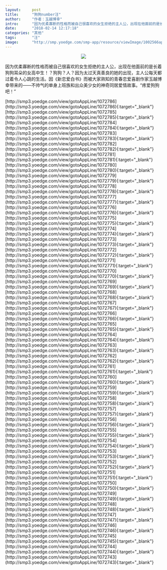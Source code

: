 ```yaml
---
layout:     post
title:      "狗狗number汪"
author:     "作者：玉越博幸"
intro:      "因为优柔寡断的性格而被自己很喜欢的女生拒绝的主人公，出现在他面前的是长着狗狗耳朵的女高中生！？狗狗？人？因为太过天真善良的她的出现，主人公每天都过着令人心跳的生活。因《新恋爱白书》而被大家熟知的青春恋爱喜剧作家玉越博幸带来的——不帅气的单身上班族和出众美少女的神奇同居爱情故事。“疼爱狗狗吧！”"
date:       "2018-02-14 12:17:18"
categories: "其他"
tags:       "汪"
image:      "http://smp.yoedge.com/smp-app/resource/viewImage/1002566appline.png"
---
```

<div style="text-align: center">
<p><img src="http://smp.yoedge.com/smp-app/resource/viewImage/1002566appline.png"/></p>
</div>
<p class="post-meta">
<span>因为优柔寡断的性格而被自己很喜欢的女生拒绝的主人公，出现在他面前的是长着狗狗耳朵的女高中生！？狗狗？人？因为太过天真善良的她的出现，主人公每天都过着令人心跳的生活。因《新恋爱白书》而被大家熟知的青春恋爱喜剧作家玉越博幸带来的——不帅气的单身上班族和出众美少女的神奇同居爱情故事。“疼爱狗狗吧！”</span>
</p>
[http://smp3.yoedge.com/view/gotoAppLine/1072786](http://smp3.yoedge.com/view/gotoAppLine/1072786){:target="_blank"}
[http://smp3.yoedge.com/view/gotoAppLine/1072785](http://smp3.yoedge.com/view/gotoAppLine/1072785){:target="_blank"}
[http://smp3.yoedge.com/view/gotoAppLine/1072784](http://smp3.yoedge.com/view/gotoAppLine/1072784){:target="_blank"}
[http://smp3.yoedge.com/view/gotoAppLine/1072783](http://smp3.yoedge.com/view/gotoAppLine/1072783){:target="_blank"}
[http://smp3.yoedge.com/view/gotoAppLine/1072782](http://smp3.yoedge.com/view/gotoAppLine/1072782){:target="_blank"}
[http://smp3.yoedge.com/view/gotoAppLine/1072781](http://smp3.yoedge.com/view/gotoAppLine/1072781){:target="_blank"}
[http://smp3.yoedge.com/view/gotoAppLine/1072780](http://smp3.yoedge.com/view/gotoAppLine/1072780){:target="_blank"}
[http://smp3.yoedge.com/view/gotoAppLine/1072779](http://smp3.yoedge.com/view/gotoAppLine/1072779){:target="_blank"}
[http://smp3.yoedge.com/view/gotoAppLine/1072778](http://smp3.yoedge.com/view/gotoAppLine/1072778){:target="_blank"}
[http://smp3.yoedge.com/view/gotoAppLine/1072777](http://smp3.yoedge.com/view/gotoAppLine/1072777){:target="_blank"}
[http://smp3.yoedge.com/view/gotoAppLine/1072776](http://smp3.yoedge.com/view/gotoAppLine/1072776){:target="_blank"}
[http://smp3.yoedge.com/view/gotoAppLine/1072775](http://smp3.yoedge.com/view/gotoAppLine/1072775){:target="_blank"}
[http://smp3.yoedge.com/view/gotoAppLine/1072774](http://smp3.yoedge.com/view/gotoAppLine/1072774){:target="_blank"}
[http://smp3.yoedge.com/view/gotoAppLine/1072773](http://smp3.yoedge.com/view/gotoAppLine/1072773){:target="_blank"}
[http://smp3.yoedge.com/view/gotoAppLine/1072772](http://smp3.yoedge.com/view/gotoAppLine/1072772){:target="_blank"}
[http://smp3.yoedge.com/view/gotoAppLine/1072771](http://smp3.yoedge.com/view/gotoAppLine/1072771){:target="_blank"}
[http://smp3.yoedge.com/view/gotoAppLine/1072770](http://smp3.yoedge.com/view/gotoAppLine/1072770){:target="_blank"}
[http://smp3.yoedge.com/view/gotoAppLine/1072769](http://smp3.yoedge.com/view/gotoAppLine/1072769){:target="_blank"}
[http://smp3.yoedge.com/view/gotoAppLine/1072768](http://smp3.yoedge.com/view/gotoAppLine/1072768){:target="_blank"}
[http://smp3.yoedge.com/view/gotoAppLine/1072767](http://smp3.yoedge.com/view/gotoAppLine/1072767){:target="_blank"}
[http://smp3.yoedge.com/view/gotoAppLine/1072766](http://smp3.yoedge.com/view/gotoAppLine/1072766){:target="_blank"}
[http://smp3.yoedge.com/view/gotoAppLine/1072765](http://smp3.yoedge.com/view/gotoAppLine/1072765){:target="_blank"}
[http://smp3.yoedge.com/view/gotoAppLine/1072764](http://smp3.yoedge.com/view/gotoAppLine/1072764){:target="_blank"}
[http://smp3.yoedge.com/view/gotoAppLine/1072763](http://smp3.yoedge.com/view/gotoAppLine/1072763){:target="_blank"}
[http://smp3.yoedge.com/view/gotoAppLine/1072762](http://smp3.yoedge.com/view/gotoAppLine/1072762){:target="_blank"}
[http://smp3.yoedge.com/view/gotoAppLine/1072761](http://smp3.yoedge.com/view/gotoAppLine/1072761){:target="_blank"}
[http://smp3.yoedge.com/view/gotoAppLine/1072760](http://smp3.yoedge.com/view/gotoAppLine/1072760){:target="_blank"}
[http://smp3.yoedge.com/view/gotoAppLine/1072759](http://smp3.yoedge.com/view/gotoAppLine/1072759){:target="_blank"}
[http://smp3.yoedge.com/view/gotoAppLine/1072758](http://smp3.yoedge.com/view/gotoAppLine/1072758){:target="_blank"}
[http://smp3.yoedge.com/view/gotoAppLine/1072757](http://smp3.yoedge.com/view/gotoAppLine/1072757){:target="_blank"}
[http://smp3.yoedge.com/view/gotoAppLine/1072756](http://smp3.yoedge.com/view/gotoAppLine/1072756){:target="_blank"}
[http://smp3.yoedge.com/view/gotoAppLine/1072755](http://smp3.yoedge.com/view/gotoAppLine/1072755){:target="_blank"}
[http://smp3.yoedge.com/view/gotoAppLine/1072754](http://smp3.yoedge.com/view/gotoAppLine/1072754){:target="_blank"}
[http://smp3.yoedge.com/view/gotoAppLine/1072753](http://smp3.yoedge.com/view/gotoAppLine/1072753){:target="_blank"}
[http://smp3.yoedge.com/view/gotoAppLine/1072752](http://smp3.yoedge.com/view/gotoAppLine/1072752){:target="_blank"}
[http://smp3.yoedge.com/view/gotoAppLine/1072751](http://smp3.yoedge.com/view/gotoAppLine/1072751){:target="_blank"}
[http://smp3.yoedge.com/view/gotoAppLine/1072750](http://smp3.yoedge.com/view/gotoAppLine/1072750){:target="_blank"}
[http://smp3.yoedge.com/view/gotoAppLine/1072749](http://smp3.yoedge.com/view/gotoAppLine/1072749){:target="_blank"}
[http://smp3.yoedge.com/view/gotoAppLine/1072748](http://smp3.yoedge.com/view/gotoAppLine/1072748){:target="_blank"}
[http://smp3.yoedge.com/view/gotoAppLine/1072747](http://smp3.yoedge.com/view/gotoAppLine/1072747){:target="_blank"}
[http://smp3.yoedge.com/view/gotoAppLine/1072746](http://smp3.yoedge.com/view/gotoAppLine/1072746){:target="_blank"}
[http://smp3.yoedge.com/view/gotoAppLine/1072745](http://smp3.yoedge.com/view/gotoAppLine/1072745){:target="_blank"}
[http://smp3.yoedge.com/view/gotoAppLine/1072744](http://smp3.yoedge.com/view/gotoAppLine/1072744){:target="_blank"}
[http://smp3.yoedge.com/view/gotoAppLine/1072743](http://smp3.yoedge.com/view/gotoAppLine/1072743){:target="_blank"}


